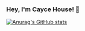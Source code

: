 ### Hey, I'm Cayce House! 👋

[![Anurag's GitHub stats](https://github-readme-stats.vercel.app/api?username=caycehouse)](https://github.com/anuraghazra/github-readme-stats)

